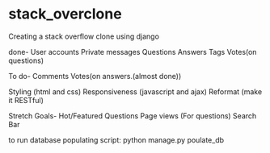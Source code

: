 # stack_overclone
Creating a stack overflow clone using django

done-
  User accounts
  Private messages
  Questions
  Answers
  Tags
  Votes(on questions)
  
To do-
  Comments
  Votes(on answers.(almost done))

  Styling (html and css)
  Responsiveness (javascript and ajax)
  Reformat (make it RESTful)
  
Stretch Goals-
  Hot/Featured Questions
  Page views (For questions)
  Search Bar

to run database populating script: python manage.py poulate_db
